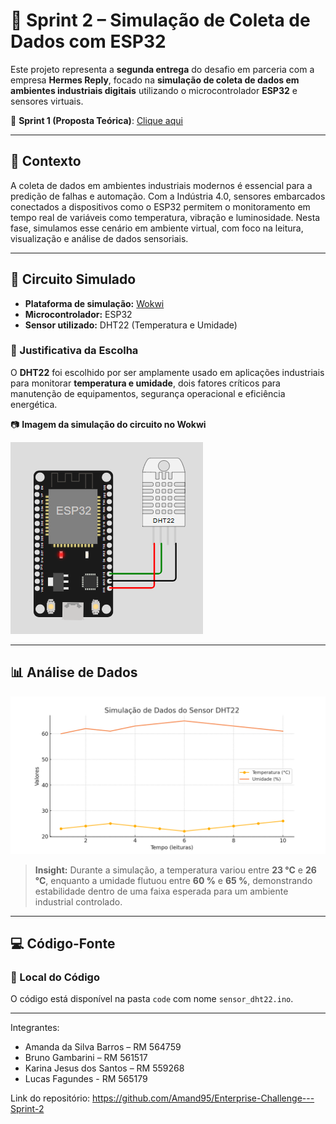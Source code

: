 # 🚀 Sprint 2 – Simulação de Coleta de Dados com ESP32  

Este projeto representa a **segunda entrega** do desafio em parceria com a empresa **Hermes Reply**, focado na **simulação de coleta de dados em ambientes industriais digitais** utilizando o microcontrolador **ESP32** e sensores virtuais.

🔗 **Sprint 1 (Proposta Teórica)**: [Clique aqui](https://github.com/Amand95/Enterprise-Challenge---Sprint-1-)

---

## 🧠 Contexto

A coleta de dados em ambientes industriais modernos é essencial para a predição de falhas e automação. Com a Indústria 4.0, sensores embarcados conectados a dispositivos como o ESP32 permitem o monitoramento em tempo real de variáveis como temperatura, vibração e luminosidade. Nesta fase, simulamos esse cenário em ambiente virtual, com foco na leitura, visualização e análise de dados sensoriais.

---

## 🔌 Circuito Simulado

- **Plataforma de simulação:** [Wokwi](https://wokwi.com/projects/433657543736341505)
- **Microcontrolador:** ESP32
- **Sensor utilizado:** DHT22 (Temperatura e Umidade)

### 🎯 Justificativa da Escolha

O **DHT22** foi escolhido por ser amplamente usado em aplicações industriais para monitorar **temperatura e umidade**, dois fatores críticos para manutenção de equipamentos, segurança operacional e eficiência energética.

📷 **Imagem da simulação do circuito no Wokwi**  

![Circuito Simulado](https://github.com/Amand95/Enterprise-Challenge---Sprint-2/blob/d2fb429154699f07bdc392e484de969c79a59664/ESP32.png)

---

## 📊 Análise de Dados

![Gráfico de Temperatura e Umidade](analise/grafico_simulacao.png)

> **Insight:** Durante a simulação, a temperatura variou entre **23 °C** e **26 °C**, enquanto a umidade flutuou entre **60 %** e **65 %**, demonstrando estabilidade dentro de uma faixa esperada para um ambiente industrial controlado.

--- 

## 💻 Código-Fonte

### 📂 Local do Código
O código está disponível na pasta `code` com nome `sensor_dht22.ino`.

--- 

Integrantes:

- Amanda da Silva Barros  – RM 564759
- Bruno Gambarini  – RM 561517
- Karina Jesus dos Santos – RM 559268
- Lucas Fagundes - RM 565179


Link do repositório: https://github.com/Amand95/Enterprise-Challenge---Sprint-2
